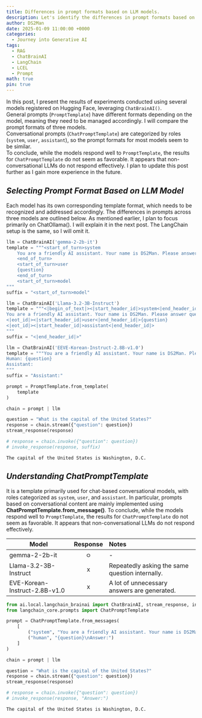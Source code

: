 ```yaml
---
title: Differences in prompt formats based on LLM models.
description: Let's identify the differences in prompt formats based on LLM models.
author: DS2Man
date: 2025-01-09 11:00:00 +0000
categories:
  - Journey into Generative AI
tags:
  - RAG
  - ChatBrainAI
  - LangChain
  - LCEL
  - Prompt
math: true
pin: true
---
```


In this post, I present the results of experiments conducted using several models registered on Hugging Face, leveraging `ChatBrainAI()`.   
General prompts (`PromptTemplate`) have different formats depending on the model, meaning they need to be managed accordingly. I will compare the prompt formats of three models.  
Conversational prompts (`ChatPromptTemplate`) are categorized by roles (`system`, `user`, `assistant`), so the prompt formats for most models seem to be similar.  
To conclude, while the models respond well to `PromptTemplate`, the results for `ChatPromptTemplate` do not seem as favorable. It appears that non-conversational LLMs do not respond effectively. I plan to update this post further as I gain more experience in the future.

<!--
이번 글에서는 ChatBrainAI()을 활용해서 허깅페이스에 등록된 몇가지 모델을 가지고 실험한 결과입니다.
일반형 프롬프트(PromptTemplate)는 모델에 따라 포멧이 다릅니다. 즉 모델에 따라서 관리될 필요가 있습니다. 3모델에 대해서 Prompt Format을 비교해보겠습니다.
대화형 프롬프트(ChatPromptTemplate)는 Role 구분(system, user, assistant)되어 있습니다.  그래서 대부분의 모델의 Prompt Format이 유사한 거 같습니다.
결론적으로 이야기 하면 PromptTemplate에는 잘 응답하나, ChatPromptTemplate의 경우에는 답변의 결과가 좋은 것 같지 않습니다. 
대화형 LLM이 아닌 모델이 응답을 잘 안하는 거 같은데, 향후 경험이 쌓이면 해당 글은 업데이트를 추가적으로 할 예정입니다.
-->

## *Selecting Prompt Format Based on LLM Model*

Each model has its own corresponding template format, which needs to be recognized and addressed accordingly. The differences in prompts across three models are outlined below. As mentioned earlier, I plan to focus primarily on ChatOllama(). I will explain it in the next post. The LangChain setup is the same, so I will omit it.
 
<!--
모델에 맞는 Template Format이 존재함. 이것을 인지하고 대응해줘야합니다. 3가지 모델에 따른 Prompt 차이점은 아래와 같습니다. 앞서 말한것처럼 저는 ChatOllama() 위주로 사용할 예정입니다 (다음 글에서 설명할께요). LangChain 구성은 동일하므로 생략할께요.
-->

~~~python
llm = ChatBrainAI('gemma-2-2b-it')
template = """<start_of_turn>system
    You are a friendly AI assistant. Your name is DS2Man. Please answer questions briefly.
    <end_of_turn>
    <start_of_turn>user
    {question}
    <end_of_turn>
    <start_of_turn>model
"""
suffix = "<start_of_turn>model"

llm = ChatBrainAI('Llama-3.2-3B-Instruct')
template = """<|begin_of_text|><|start_header_id|>system<|end_header_id|>
You are a friendly AI assistant. Your name is DS2Man. Please answer questions briefly.
<|eot_id|><|start_header_id|>user<|end_header_id|>{question}
<|eot_id|><|start_header_id|>assistant<|end_header_id|>
"""
suffix = "<|end_header_id|>"

llm = ChatBrainAI('EEVE-Korean-Instruct-2.8B-v1.0')
template = """You are a friendly AI assistant. Your name is DS2Man. Please answer questions briefly.
Human: {question}
Assistant:
"""
suffix = "Assistant:"
~~~

~~~python
prompt = PromptTemplate.from_template(
    template
) 

chain = prompt | llm

question = "What is the capital of the United States?"
response = chain.stream({"question": question})
stream_response(response)

# response = chain.invoke({"question": question})
# invoke_response(response, suffix)
~~~

```
The capital of the United States is Washington, D.C.
```


## *Understanding ChatPromptTemplate*

It is a template primarily used for chat-based conversational models, with roles categorized as `system`, `user`, and `assistant`. In particular, prompts based on conversational content are mainly implemented using **ChatPromptTemplate.from_message()**. To conclude, while the models respond well to `PromptTemplate`, the results for `ChatPromptTemplate` do not seem as favorable. It appears that non-conversational LLMs do not respond effectively. 

|Model|Response|Notes|
|---|:---:|:---|
|gemma-2-2b-it|ㅇ|-|
|Llama-3.2-3B-Instruct|x|Repeatedly asking the same question internally.|
|EVE-Korean-Instruct-2.8B-v1.0|x|A lot of unnecessary answers are generated.|

<!--
채팅 기반 대화형 모델에 주요 사용되는 템플릿입니다. Role 구분(system, user, assistant)되어 있습니다. 특히 대화 내용을 기반으로 한 Prompt 구현은 ChatPromptTemplate.from_message() 로 주로 합니다. 
-->

~~~python
from ai.local.langchain_brainai import ChatBrainAI, stream_response, invoke_response
from langchain_core.prompts import ChatPromptTemplate

prompt = ChatPromptTemplate.from_messages(
    [
        ("system", "You are a friendly AI assistant. Your name is DS2Man. Please answer questions briefly."),
        ("human", "{question}\nAnswer:")
    ]
)

chain = prompt | llm

question = "What is the capital of the United States?"
response = chain.stream({"question": question})
stream_response(response)

# response = chain.invoke({"question": question})
# invoke_response(response, "Answer:")
~~~

```
The capital of the United States is Washington, D.C.
```